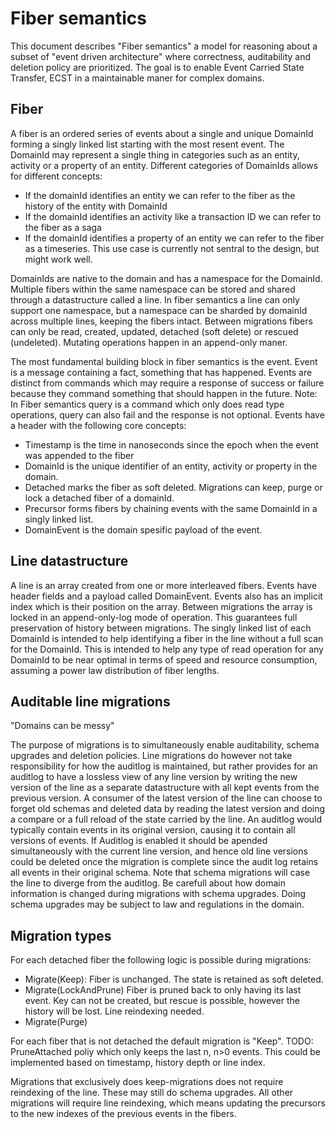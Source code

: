 # Fiber semantics

This document describes "Fiber semantics" a model for reasoning about a subset of "event driven architecture" where correctness, auditability and deletion policy are prioritized. The goal is to enable Event Carried State Transfer, ECST in a maintainable maner for complex domains.

## Fiber
A fiber is an ordered series of events about a single and unique DomainId forming a singly linked list starting with the most resent event. The DomainId may represent a single thing in categories such as an entity, activity or a property of an entity. Different categories of DomainIds allows for different concepts:
- If the domainId identifies an entity we can refer to the fiber as the history of the entity with DomainId
- If the domainId identifies an activity like a transaction ID we can refer to the fiber as a saga
- If the domainId identifies a property of an entity we can refer to the fiber as a timeseries. This use case is currently not sentral to the design, but might work well.

DomainIds are native to the domain and has a namespace for the DomainId. Multiple fibers within the same namespace can be stored and shared through a datastructure called a line. In fiber semantics a line can only support one namespace, but a namespace can be sharded by domainId across multiple lines, keeping the fibers intact. Between migrations fibers can only be read, created, updated, detached (soft delete) or rescued (undeleted). Mutating operations happen in an append-only maner.

The most fundamental building block in fiber semantics is the event. Event is a message containing a fact, something that has happened. Events are distinct from commands which may require a response of success or failure because they command something that should happen in the future. Note: In Fiber semantics query is a command which only does read type operations, query can also fail and the response is not optional. Events have a header with the following core concepts:

- Timestamp is the time in nanoseconds since the epoch when the event was appended to the fiber
- DomainId is the unique identifier of an entity, activity or property in the domain. 
- Detached marks the fiber as soft deleted. Migrations can keep, purge or lock a detached fiber of a domainId.
- Precursor forms fibers by chaining events with the same DomainId in a singly linked list.
- DomainEvent is the domain spesific payload of the event.

## Line datastructure

A line is an array created from one or more interleaved fibers. Events have header fields and a payload called DomainEvent. Events also has an implicit index which is their position on the array. Between migrations the array is locked in an append-only-log mode of operation. This guarantees full preservation of history between migrations. The singly linked list of each DomainId is intended to help identifying a fiber in the line without a full scan for the DomainId. This is intended to help any type of read operation for any DomainId to be near optimal in terms of speed and resource consumption, assuming a power law distribution of fiber lengths.

## Auditable line migrations

"Domains can be messy"

The purpose of migrations is to simultaneously enable auditability, schema upgrades and deletion policies. Line migrations do however not take responsibility for how the auditlog is maintained, but rather provides for an auditlog to have a lossless view of any line version by writing the new version of the line as a separate datastructure with all kept events from the previous version. A consumer of the latest version of the line can choose to forget old schemas and deleted data by reading the latest version and doing a compare or a full reload of the state carried by the line. An auditlog would typically contain events in its original version, causing it to contain all versions of events. If Auditlog is enabled it should be apended simultaneously with the current line version, and hence old line versions could be deleted once the migration is complete since the audit log retains all events in their original schema. Note that schema migrations will case the line to diverge from the auditlog. Be carefull about how domain information is changed during migrations with schema upgrades. Doing schema upgrades may be subject to law and regulations in the domain.

## Migration types
For each detached fiber the following logic is possible during migrations:
- Migrate(Keep): Fiber is unchanged. The state is retained as soft deleted. 
- Migrate(LockAndPrune) Fiber is pruned back to only having its last event. Key can not be created, but rescue is possible, however the history will be lost. Line reindexing needed.
- Migrate(Purge)

For each fiber that is not detached the default migration is "Keep". TODO: PruneAttached poliy which only keeps the last n, n>0 events. This could be implemented based on timestamp, history depth or line index.

Migrations that exclusively does keep-migrations does not require reindexing of the line. These may still do schema upgrades. All other migrations will require line reindexing, which means updating the precursors to the new indexes of the previous events in the fibers.
